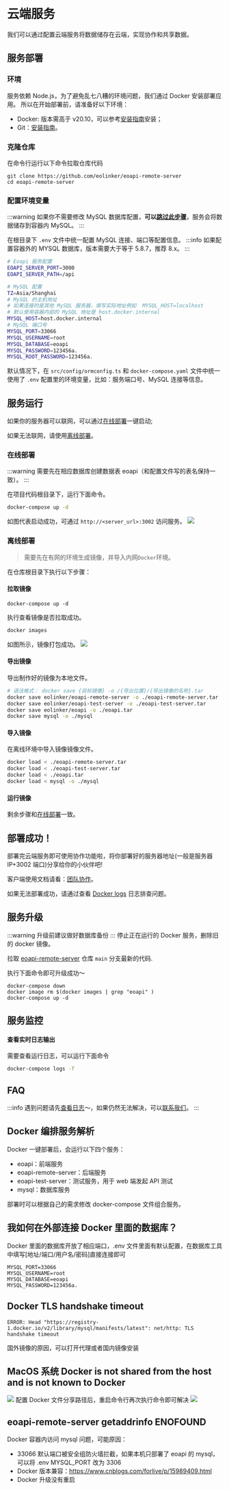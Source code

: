 # 云端服务

我们可以通过配置云端服务将数据储存在云端，实现协作和共享数据。

## 服务部署

### 环境

服务依赖 Node.js，为了避免乱七八糟的环境问题，我们通过 Docker 安装部署应用。
所以在开始部署前，请准备好以下环境：

- Docker: 版本需高于 v20.10，可以参考[安装指南](https://www.runoob.com/docker/macos-docker-install.html)安装；
- Git：[安装指南](https://git-scm.com/book/zh/v2/%E8%B5%B7%E6%AD%A5-%E5%AE%89%E8%A3%85-Git)。

<!-- - 调试可以使用[桌面端下载](https://www.docker.com/products/docker-desktop/) -->

### 克隆仓库

在命令行运行以下命令拉取仓库代码

```
git clone https://github.com/eolinker/eoapi-remote-server
cd eoapi-remote-server
```

### 配置环境变量

:::warning
如果你不需要修改 MySQL 数据库配置，**可以[跳过此步骤](#服务运行)**，服务会将数据储存到容器内 MySQL。
:::

在根目录下 `.env` 文件中统一配置 MySQL 连接、端口等配置信息。
:::info
如果配置容器外的 MYSQL 数据库，版本需要大于等于 5.8.7，推荐 8.x。
:::
```bash
# Eoapi 服务配置
EOAPI_SERVER_PORT=3000
EOAPI_SERVER_PATH=/api

# MySQL 配置
TZ=Asia/Shanghai
# MySQL 的主机地址
# 如果连接的是其他 MySQL 服务器，填写实际地址例如  MYSQL_HOST=localhost
# 默认使用容器内部的 MySQL 地址是 host.docker.internal
MYSQL_HOST=host.docker.internal
# MySQL 端口号
MYSQL_PORT=33066
MYSQL_USERNAME=root
MYSQL_DATABASE=eoapi
MYSQL_PASSWORD=123456a.
MYSQL_ROOT_PASSWORD=123456a.
```

默认情况下，在 `src/config/ormconfig.ts` 和 `docker-compose.yaml` 文件中统一使用了 `.env` 配置里的环境变量，比如：服务端口号、MySQL 连接等信息。

## 服务运行

如果你的服务器可以联网，可以通过[在线部署](#在线部署)一键启动;

如果无法联网，请使用[离线部署](#离线部署)。

### 在线部署

:::warning
需要先在相应数据库创建数据表 eoapi（和配置文件写的表名保持一致）。
:::

在项目代码根目录下，运行下面命令。

```bash
docker-compose up -d
```

如图代表启动成功，可通过 `http://<server_url>:3002` 访问服务。
![](../assets/images/2022-09-28-17-43-50.png)

### 离线部署

> 需要先在有网的环境生成镜像，并导入内网`Docker`环境。

在仓库根目录下执行以下步骤：

#### 拉取镜像

```
docker-compose up -d
```

执行查看镜像是否拉取成功。

```bash
docker images
```

如图所示，镜像打包成功。
![](../assets/images/2022-11-04-15-02-42.png)

#### 导出镜像

导出制作好的镜像为本地文件。

```bash
# 语法格式： docker save {目标镜像} -o /{导出位置}/{导出镜像的名称}.tar
docker save eolinker/eoapi-remote-server -o ./eoapi-remote-server.tar
docker save eolinker/eoapi-test-server -o ./eoapi-test-server.tar
docker save eolinker/eoapi -o ./eoapi.tar
docker save mysql -o ./mysql
```

#### 导入镜像

在离线环境中导入镜像镜像文件。

```bash
docker load < ./eoapi-remote-server.tar
docker load < ./eoapi-test-server.tar
docker load < ./eoapi.tar
docker load < mysql -o ./mysql
```

#### 运行镜像

剩余步骤和[在线部署](#在线部署)一致。

## 部署成功！

部署完云端服务即可使用协作功能啦，将你部署好的服务器地址(一般是服务器 IP+3002 端口)分享给你的小伙伴吧!

客户端使用文档请看：[团队协作](/docs/collaborate.md)。

如果无法部署成功，请通过查看 [Docker logs](#查看实时日志输出) 日志排查问题。

## 服务升级

:::warning
升级前建议做好数据库备份
:::
停止正在运行的 Docker 服务，删除旧的 docker 镜像。

拉取 [eoapi-remote-server](https://github.com/eolinker/eoapi-remote-server) 仓库 `main` 分支最新的代码.

执行下面命令即可升级成功～

```
docker-compose down
docker image rm $(docker images | grep "eoapi" )
docker-compose up -d
```

## 服务监控

#### 查看实时日志输出

需要查看运行日志，可以运行下面命令

```bash
docker-compose logs -f
```

## FAQ

:::info
遇到问题请先[查看日志](#查看实时日志输出)～，如果仍然无法解决，可以[联系我们](/docs/contact.html)。
:::

## Docker 编排服务解析

Docker 一键部署后，会运行以下四个服务：

- eoapi：前端服务
- eoapi-remote-server：后端服务
- eoapi-test-server：测试服务，用于 web 端发起 API 测试
- mysql：数据库服务

部署时可以根据自己的需求修改 docker-compose 文件组合服务。

## 我如何在外部连接 Docker 里面的数据库？

Docker 里面的数据库开放了相应端口，.env 文件里面有默认配置，在数据库工具中填写[地址/端口/用户名/密码]直接连接即可

```
MYSQL_PORT=33066
MYSQL_USERNAME=root
MYSQL_DATABASE=eoapi
MYSQL_PASSWORD=123456a.
```

## Docker TLS handshake timeout

```shell
ERROR: Head "https://registry-1.docker.io/v2/library/mysql/manifests/latest": net/http: TLS handshake timeout
```

国外镜像的原因，可以打开代理或者国内镜像安装

## MacOS 系统 Docker is not shared from the host and is not known to Docker

![](../assets/images/2022-09-28-17-36-05.png)
配置 Docker 文件分享路径后，重启命令行再次执行命令即可解决
![](../assets/images/2022-09-28-17-37-57.png)

## eoapi-remote-server getaddrinfo ENOFOUND

Docker 容器内访问 mysql 问题，可能原因：

- 33066 默认端口被安全组防火墙拦截，如果本机只部署了 eoapi 的 mysql，可以将 .env MYSQL_PORT 改为 3306
- Docker 版本兼容：https://www.cnblogs.com/forlive/p/15989409.html
- Docker 升级没有重启
